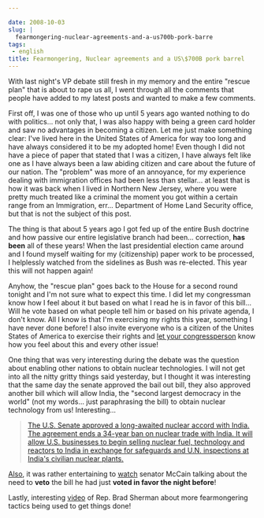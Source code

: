 ```yaml
---

date: 2008-10-03
slug: |
  fearmongering-nuclear-agreements-and-a-us700b-pork-barre
tags:
 - english
title: Fearmongering, Nuclear agreements and a US\$700B pork barrel
---
```


With last night's VP debate still fresh in my memory and the entire
"rescue plan" that is about to rape us all, I went through all the
comments that people have added to my latest posts and wanted to make a
few comments.

First off, I was one of those who up until 5 years ago wanted nothing to
do with politics... not only that, I was also happy with being a green
card holder and saw no advantages in becoming a citizen. Let me just
make something clear: I've lived here in the United States of America
for way too long and have always considered it to be my adopted home!
Even though I did not have a piece of paper that stated that I was a
citizen, I have always felt like one as I have always been a law abiding
citizen and care about the future of our nation. The "problem" was more
of an annoyance, for my experience dealing with immigration offices had
been less than stellar... at least that is how it was back when I lived
in Northern New Jersey, where you were pretty much treated like a
criminal the moment you got within a certain range from an Immigration,
err... Department of Home Land Security office, but that is not the
subject of this post.

The thing is that about 5 years ago I got fed up of the entire Bush
doctrine and how passive our entire legislative branch had been...
correction, **has been** all of these years! When the last presidential
election came around and I found myself waiting for my (citizenship)
paper work to be processed, I helplessly watched from the sidelines as
Bush was re-elected. This year this will not happen again!

Anyhow, the "rescue plan" goes back to the House for a second round
tonight and I'm not sure what to expect this time. I did let my
congressman know how I feel about it but based on what I read he is in
favor of this bill... Will he vote based on what people tell him or
based on his private agenda, I don't know. All I know is that I'm
exercising my rights this year, something I have never done before! I
also invite everyone who is a citizen of the Unites States of America to
exercise their rights and [let your
congressperson](http://www.house.gov/) know how you feel about this and
every other issue!

One thing that was very interesting during the debate was the question
about enabling other nations to obtain nuclear technologies. I will not
get into all the nitty gritty things said yesterday, but I thought it
was interesting that the same day the senate approved the bail out bill,
they also approved another bill which will allow India, the "second
largest democracy in the world" (not my words... just paraphrasing the
bill) to obtain nuclear technology from us! Interesting...

> [The U.S. Senate approved a long-awaited nuclear accord with India.
> The agreement ends a 34-year ban on nuclear trade with India. It will
> allow U.S. businesses to begin selling nuclear fuel, technology and
> reactors to India in exchange for safeguards and U.N. inspections at
> India's civilian nuclear
> plants.](http://www.npr.org/templates/story/story.php?storyId=95279780)

[Also](http://www.npr.org/templates/story/story.php?storyId=95279780),
it was rather entertaining to
[watch](http://br.youtube.com/watch?v=-i0su1roQLI) senator McCain
talking about the need to **veto** the bill he had just **voted in favor
the night before**!

Lastly, interesting [video](http://www.youtube.com/watch?v=HaG9d_4zij8)
of Rep. Brad Sherman about more fearmongering tactics being used to get
things done!
